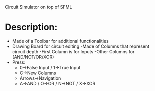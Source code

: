 Circuit Simulator on top of SFML

# Description:
- Made of a Toolbar for additional functionalities
- Drawing Board for circuit editing
    -Made of Columns that represent circuit depth
    -First Column is for Inputs
    -Other Columns for (AND/NOT/OR/XOR)
- Press: 
    - 0->False Input / 1->True Input
    - C->New Columns
    - Arrows->Navigation
    - A->AND / O->OR / N->NOT / X->XOR